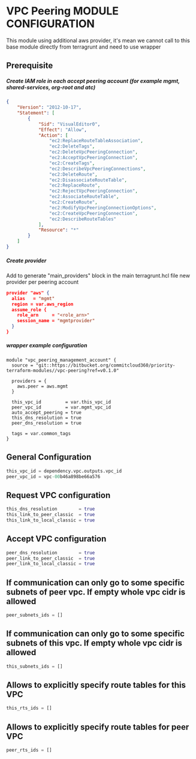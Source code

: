# VPC Peering MODULE CONFIGURATION
This module using additional aws provider, it's mean we cannot call to this base module directly from terragrunt and need to use wrapper
## Prerequisite 
##### Create IAM role in each accept peering account (for example mgmt, shared-services, org-root and atc)
```json
{
    "Version": "2012-10-17",
    "Statement": [
        {
            "Sid": "VisualEditor0",
            "Effect": "Allow",
            "Action": [
                "ec2:ReplaceRouteTableAssociation",
                "ec2:DeleteTags",
                "ec2:DeleteVpcPeeringConnection",
                "ec2:AcceptVpcPeeringConnection",
                "ec2:CreateTags",
                "ec2:DescribeVpcPeeringConnections",
                "ec2:DeleteRoute",
                "ec2:DisassociateRouteTable",
                "ec2:ReplaceRoute",
                "ec2:RejectVpcPeeringConnection",
                "ec2:AssociateRouteTable",
                "ec2:CreateRoute",
                "ec2:ModifyVpcPeeringConnectionOptions",
                "ec2:CreateVpcPeeringConnection",
                "ec2:DescribeRouteTables"
            ],
            "Resource": "*"
        }
    ]
}
```
##### Create provider
Add to generate "main_providers" block in the main terragrunt.hcl file new provider per peering account

```json
provider "aws" {
  alias   = "mgmt"
  region = var.aws_region
  assume_role {
    role_arn     = "<role_arn>"
    session_name = "mgmtprovider"
  }
}
```
##### wrapper example configuration
```josn
module "vpc_peering_management_account" {
  source = "git::https://bitbucket.org/commitcloud360/priority-terraform-modules//vpc-peering?ref=v0.1.0"

  providers = {
    aws.peer = aws.mgmt
  }

  this_vpc_id         = var.this_vpc_id
  peer_vpc_id         = var.mgmt_vpc_id
  auto_accept_peering = true
  this_dns_resolution = true
  peer_dns_resolution = true

  tags = var.common_tags
}
```

## General Configuration
```terraform
this_vpc_id = dependency.vpc.outputs.vpc_id
peer_vpc_id = vpc-00b46a898be66a576
```
## Request VPC configuration
```terraform
this_dns_resolution        = true
this_link_to_peer_classic  = true
this_link_to_local_classic = true
```
## Accept VPC configuration
```terraform
peer_dns_resolution        = true
peer_link_to_peer_classic  = true
peer_link_to_local_classic = true
```
## If communication can only go to some specific subnets of peer vpc. If empty whole vpc cidr is allowed
```terraform
peer_subnets_ids = []
```
## If communication can only go to some specific subnets of this vpc. If empty whole vpc cidr is allowed
```terraform
this_subnets_ids = []
```
## Allows to explicitly specify route tables for this VPC
```terraform
this_rts_ids = []
```
## Allows to explicitly specify route tables for peer VPC
```terraform
peer_rts_ids = []
```